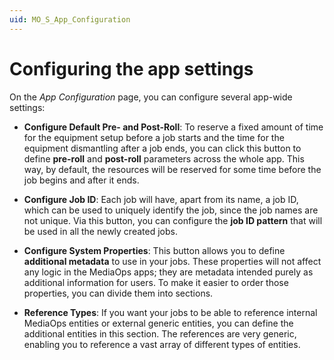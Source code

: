 ```yaml
---
uid: MO_S_App_Configuration
---
```


# Configuring the app settings

On the *App Configuration* page, you can configure several app-wide settings:

- **Configure Default Pre- and Post-Roll**: To reserve a fixed amount of time for the equipment setup before a job starts and the time for the equipment dismantling after a job ends, you can click this button to define **pre-roll** and **post-roll** parameters across the whole app. This way, by default, the resources will be reserved for some time before the job begins and after it ends.

- **Configure Job ID**: Each job will have, apart from its name, a job ID, which can be used to uniquely identify the job, since the job names are not unique. Via this button, you can configure the **job ID pattern** that will be used in all the newly created jobs.

- **Configure System Properties**: This button allows you to define **additional metadata** to use in your jobs. These properties will not affect any logic in the MediaOps apps; they are metadata intended purely as additional information for users. To make it easier to order those properties, you can divide them into sections.<!-- RN 43041 -->

- **Reference Types**: If you want your jobs to be able to reference internal MediaOps entities or external generic entities, you can define the additional entities in this section. The references are very generic, enabling you to reference a vast array of different types of entities.
